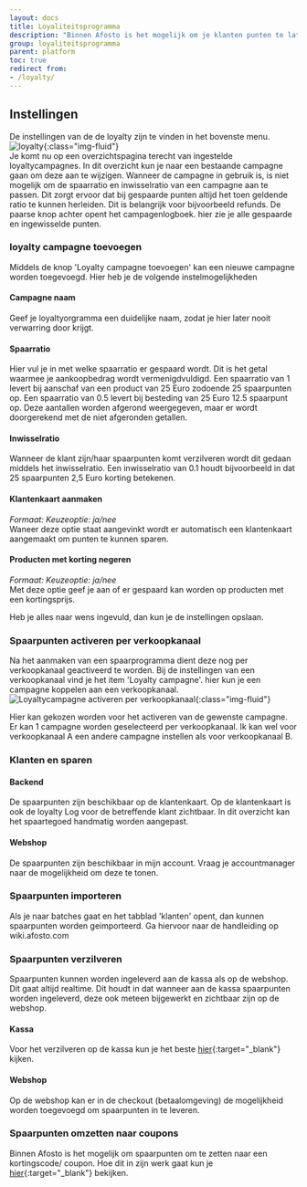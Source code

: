 ```yaml
---
layout: docs
title: Loyaliteitsprogramma
description: "Binnen Afosto is het mogelijk om je klanten punten te laten sparen en op verschillende manieren laten te verzilveren. Er kunnen meerdere campagnes worden aangemaakt, welke bijdrage aan de spaarpunten van een klant. Zo kun je in een actieweek bijvoorbeeld een speciale spaarcampagne instellen."
group: loyaliteitsprogramma
parent: platform
toc: true
redirect from:
- /loyalty/
---
```

## Instellingen
De instellingen van de de loyalty zijn te vinden in het bovenste menu.  
![loyalty]({{site.url}}/assets/img/loyalty_menu.png){:class="img-fluid"}  
Je komt nu op een overzichtspagina terecht van ingestelde loyaltycampagnes.
In dit overzicht kun je naar een bestaande campagne gaan om deze aan te wijzigen.
Wanneer de campagne in gebruik is, is niet mogelijk om de spaarratio en inwisselratio van een campagne aan te passen. Dit zorgt ervoor dat bij gespaarde punten altijd het toen geldende ratio te kunnen herleiden. Dit is belangrijk voor bijvoorbeeld refunds.
De paarse knop achter opent het campagenlogboek. hier zie je alle gespaarde en ingewisselde punten.
### loyalty campagne toevoegen
Middels de knop 'Loyalty campagne toevoegen' kan een nieuwe campagne worden toegevoegd. Hier heb je de volgende instelmogelijkheden
#### Campagne naam
Geef je loyaltyorgramma een duidelijke naam, zodat je hier later nooit verwarring door krijgt.
#### Spaarratio
Hier vul je in met welke spaarratio er gespaard wordt. Dit is het getal waarmee je aankoopbedrag wordt vermenigdvuldigd. Een spaarratio van 1 levert bij aanschaf van een product van 25 Euro zodoende 25 spaarpunten op. Een spaarratio van 0.5 levert bij besteding van 25 Euro 12.5 spaarpunt op. Deze aantallen worden afgerond weergegeven, maar er wordt doorgerekend met de niet afgeronden getallen. 
#### Inwisselratio
Wanneer de klant zijn/haar spaarpunten komt verzilveren wordt dit gedaan middels het inwisselratio.  Een inwisselratio van 0.1 houdt bijvoorbeeld in dat 25 spaarpunten 2,5 Euro korting betekenen.
#### Klantenkaart aanmaken
_Formaat: Keuzeoptie: ja/nee_  
Waneer deze optie staat aangevinkt wordt er automatisch een klantenkaart aangemaakt om punten te kunnen sparen.
#### Producten met korting negeren
_Formaat: Keuzeoptie: ja/nee_  
Met deze optie geef je aan of er gespaard kan worden op producten met een kortingsprijs.
  
  
Heb je alles naar wens ingevuld, dan kun je de instellingen opslaan.

### Spaarpunten activeren per verkoopkanaal
Na het aanmaken van een spaarprogramma dient deze nog per verkoopkanaal geactiveerd te worden.
Bij de instellingen van een verkoopkanaal vind je het item 'Loyalty campagne'. hier kun je een campagne koppelen aan een verkoopkanaal.  
![Loyaltycampagne activeren per verkoopkanaal]({{site.url}}/assets/img/activate_loyaty.png){:class="img-fluid"}  
  
Hier kan gekozen worden voor het activeren van de gewenste campagne. Er kan 1 campagne worden geselecteerd per verkoopkanaal. Ik kan wel voor verkoopkanaal A een andere campagne instellen als voor verkoopkanaal B.
### Klanten en sparen
#### Backend
De spaarpunten zijn beschikbaar op de klantenkaart. Op de klantenkaart is ook de loyalty Log voor de betreffende klant zichtbaar. In dit overzicht kan het spaartegoed handmatig worden aangepast.
#### Webshop
De spaarpunten zijn beschikbaar in mijn account. Vraag je accountmanager naar de mogelijkheid om deze te tonen. 
### Spaarpunten importeren
Als je naar batches gaat en het tabblad 'klanten' opent, dan kunnen spaarpunten worden geimporteerd. Ga hiervoor naar de handleiding op wiki.afosto.com
### Spaarpunten verzilveren
Spaarpunten kunnen worden ingeleverd aan de kassa als op de webshop. Dit gaat altijd realtime. Dit houdt in dat wanneer aan de kassa spaarpunten worden ingeleverd, deze ook meteen bijgewerkt en zichtbaar zijn op de webshop.
#### Kassa
Voor het verzilveren op de kassa kun je het beste [hier](https://wiki.afosto.com/display/PUB/Loyalty+inwisselen){:target="_blank"} kijken.
#### Webshop
Op de webshop kan er in de checkout (betaalomgeving) de mogelijkheid worden toegevoegd om spaarpunten in te leveren.
### Spaarpunten omzetten naar coupons
Binnen Afosto is het mogelijk om spaarpunten om te zetten naar een kortingscode/ coupon. Hoe dit in zijn werk gaat kun je [hier](https://wiki.afosto.com/display/PUB/Bulk+actie%3A+spaarpunten+omzetten+naar+coupons){:target="_blank"} bekijken.






